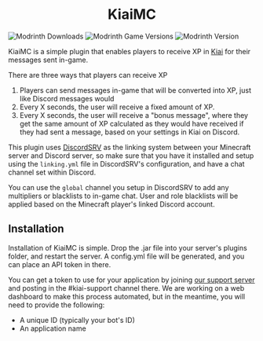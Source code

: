 <h1 align="center">KiaiMC</h1>

<p align="center">

![Modrinth Downloads](https://img.shields.io/modrinth/dt/KiaiMC?style=for-the-badge)
![Modrinth Game Versions](https://img.shields.io/modrinth/game-versions/KiaiMC?style=for-the-badge)
![Modrinth Version](https://img.shields.io/modrinth/v/KiaiMC?style=for-the-badge)

</p>

KiaiMC is a simple plugin that enables players to receive XP in [Kiai](https://kiai.app) for their messages sent in-game.

There are three ways that players can receive XP

1. Players can send messages in-game that will be converted into XP, just like Discord messages would
2. Every X seconds, the user will receive a fixed amount of XP.
3. Every X seconds, the user will receive a "bonus message", where they get the same amount of XP calculated as they would have received if they had sent a message, based on your settings in Kiai on Discord.

This plugin uses [DiscordSRV](https://modrinth.com/plugin/discordsrv) as the linking system between your Minecraft server and Discord server, so make sure that you have it installed and setup using the `linking.yml` file in DiscordSRV's configuration, and have a chat channel set within Discord.

You can use the `global` channel you setup in DiscordSRV to add any multipliers or blacklists to in-game chat. User and role blacklists will be applied based on the Minecraft player's linked Discord account.

## Installation

Installation of KiaiMC is simple. Drop the .jar file into your server's plugins folder, and restart the server. A config.yml file will be generated, and you can place an API token in there.

You can get a token to use for your application by joining [our support server](https://discord.gg/ZmzdX8pKUW) and posting in the #kiai-support channel there.
We are working on a web dashboard to make this process automated, but in the meantime, you will need to provide the following:

- A unique ID (typically your bot's ID)
- An application name
